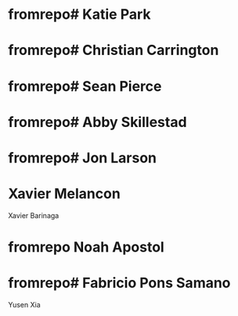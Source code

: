 
# fromrepo# Katie Park


# fromrepo# Christian Carrington


# fromrepo# Sean Pierce


# fromrepo# Abby Skillestad


# fromrepo# Jon Larson
# Xavier Melancon

Xavier Barinaga

# fromrepo Noah Apostol

# fromrepo# Fabricio Pons Samano

Yusen Xia

